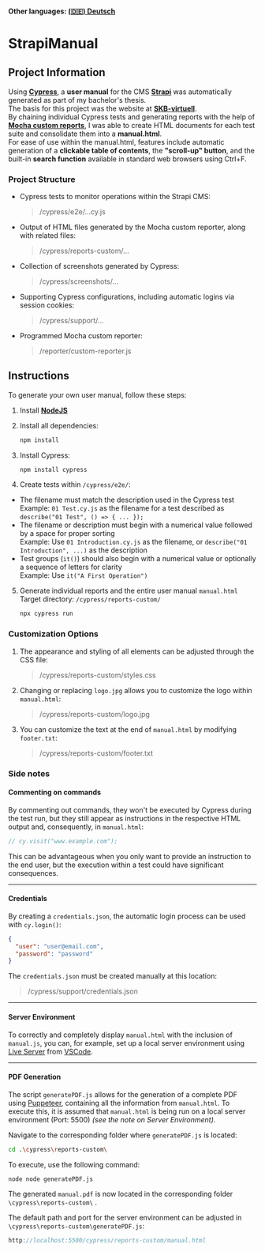 #### Other languages: [(🇩🇪) Deutsch](README_de.md)

# StrapiManual

## Project Information

Using **[Cypress](https://www.cypress.io/)**, a **user manual** for the CMS **[Strapi](https://strapi.io/)** was automatically generated as part of my bachelor's thesis.  
The basis for this project was the website at **[SKB-virtuell](https://skb-virtuell.de/)**.  
By chaining individual Cypress tests and generating reports with the help of **[Mocha custom reports](https://mochajs.org/api/)**, I was able to create HTML documents for each test suite and consolidate them into a **manual.html**.  
For ease of use within the manual.html, features include automatic generation of a **clickable table of contents**, the **"scroll-up" button**, and the built-in **search function** available in standard web browsers using Ctrl+F.

### Project Structure

- Cypress tests to monitor operations within the Strapi CMS:

  > /cypress/e2e/...cy.js

- Output of HTML files generated by the Mocha custom reporter, along with related files:

  > /cypress/reports-custom/...

- Collection of screenshots generated by Cypress:

  > /cypress/screenshots/...

- Supporting Cypress configurations, including automatic logins via session cookies:

  > /cypress/support/...

- Programmed Mocha custom reporter:

  > /reporter/custom-reporter.js

## Instructions

To generate your own user manual, follow these steps:

1. Install **[NodeJS](https://nodejs.org/)**

2. Install all dependencies:

   ```bash
   npm install
   ```

3. Install Cypress:

   ```bash
   npm install cypress
   ```

4. Create tests within `/cypress/e2e/`:

- The filename must match the description used in the Cypress test  
  Example: `01 Test.cy.js` as the filename for a test described as `describe("01 Test", () => { ... });`
- The filename or description must begin with a numerical value followed by a space for proper sorting  
  Example: Use `01 Introduction.cy.js` as the filename, or `describe("01 Introduction", ...)` as the description
- Test groups (`it()`) should also begin with a numerical value or optionally a sequence of letters for clarity  
  Example: Use `it("A First Operation")`

5. Generate individual reports and the entire user manual `manual.html`  
   Target directory: `/cypress/reports-custom/`

   ```bash
   npx cypress run
   ```

### Customization Options

1. The appearance and styling of all elements can be adjusted through the CSS file:

   > /cypress/reports-custom/styles.css

2. Changing or replacing `logo.jpg` allows you to customize the logo within `manual.html`:

   > /cypress/reports-custom/logo.jpg

3. You can customize the text at the end of `manual.html` by modifying `footer.txt`:
   > /cypress/reports-custom/footer.txt

### Side notes

#### Commenting on commands

By commenting out commands, they won't be executed by Cypress during the test run, but they still appear as instructions in the respective HTML output and, consequently, in `manual.html`:

```javascript
// cy.visit("www.example.com");
```

This can be advantageous when you only want to provide an instruction to the end user, but the execution within a test could have significant consequences.

---

#### Credentials

By creating a `credentials.json`, the automatic login process can be used with `cy.login()`:

```json
{
  "user": "user@email.com",
  "password": "password"
}
```

The `credentials.json` must be created manually at this location:

> /cypress/support/credentials.json

---

#### Server Environment

To correctly and completely display `manual.html` with the inclusion of `manual.js`, you can, for example, set up a local server environment using [Live Server](https://marketplace.visualstudio.com/items?itemName=ritwickdey.LiveServer) from [VSCode](https://code.visualstudio.com/).

---

#### PDF Generation

The script `generatePDF.js` allows for the generation of a complete PDF using [Puppeteer](https://pptr.dev/), containing all the information from `manual.html`. To execute this, it is assumed that `manual.html` is being run on a local server environment (Port: 5500) _(see the note on Server Environment)_.

Navigate to the corresponding folder where `generatePDF.js` is located:

```bash
cd .\cypress\reports-custom\
```

To execute, use the following command:

```bash
node node generatePDF.js
```

The generated `manual.pdf` is now located in the corresponding folder `\cypress\reports-custom\` .

The default path and port for the server environment can be adjusted in `\cypress\reports-custom\generatePDF.js`:

```javascript
http://localhost:5500/cypress/reports-custom/manual.html
```
